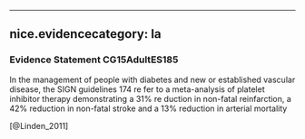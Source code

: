 
---
nice.evidencecategory: Ia
---

### Evidence Statement CG15AdultES185
In the management of people with diabetes and new or established vascular disease, the SIGN guidelines 174 re fer to a meta-analysis of platelet inhibitor therapy demonstrating a 31% re duction in non-fatal reinfarction, a 42% reduction in non-fatal stroke and a 13% reduction in arterial mortality

[@Linden_2011]

